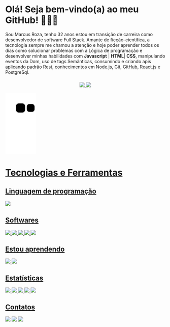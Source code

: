  # Olá! Seja bem-vindo(a) ao meu GitHub! 👨🏻‍💻
 

 Sou Marcus Roza, tenho 32 anos estou em transição de carreira como desenvolvedor de software Full Stack. Amante de ficção-científica, a tecnologia sempre me chamou a atenção e hoje poder aprender todos os dias como solucionar problemas com a Lógica de programação e desenvolver minhas habilidades com **Javascript** | **HTML**|  **CSS**, manipulando eventos da Dom, uso de tags Semânticas, consumindo e criando apis aplicando padrão Rest, conhecimentos em Node.js, Git, GitHub, React.js 
e PostgreSql.


###
<div align="center">
  <a href="https://github.com/marvindev2022">
  <img height="180em" src=" https://github-readme-stats-sigma-five.vercel.app/api?username=marvindev2022&show_icons=true&theme=nightowl&include_all_commits=true&count_private=true&custom_title=Marcus%20Roza%20%27s%20GitHub%20Stats"/>
  <img height="180em" src=" https://github-readme-stats-sigma-five.vercel.app/api/top-langs/?username=marvindev2022&layout=compact&langs_count=7&theme=nightowl"/>
</div>

  ![](https://github.com/marvindev2022/marvindev2022/blob/output/github-contribution-grid-snake.svg)

# Tecnologias e Ferramentas

## Linguagem de programação

<div>
            <img  height="80em"src="https://cdn.jsdelivr.net/gh/devicons/devicon/icons/javascript/javascript-plain.svg" />

</div>


## Softwares

<div>
            <img height="80em" src="https://cdn.jsdelivr.net/gh/devicons/devicon/icons/html5/html5-original.svg" />
            <img height="80em" src="https://cdn.jsdelivr.net/gh/devicons/devicon/icons/css3/css3-original.svg" />
            <img height="78em" src="https://cdn.jsdelivr.net/gh/devicons/devicon/icons/git/git-original.svg" />
            <img height="90em"src="https://cdn.jsdelivr.net/gh/devicons/devicon/icons/nodejs/nodejs-original-wordmark.svg" />
            <img height="75em" src="https://cdn.jsdelivr.net/gh/devicons/devicon/icons/npm/npm-original-wordmark.svg" />
</div>

## Estou aprendendo

<div>
            <img height="80em"src="https://cdn.jsdelivr.net/gh/devicons/devicon/icons/postgresql/postgresql-original-wordmark.svg" />
            <img height="80em" src="https://cdn.jsdelivr.net/gh/devicons/devicon/icons/react/react-original-wordmark.svg" />
</div>

 ## Estatísticas 
 
 ![](http://github-profile-summary-cards.vercel.app/api/cards/profile-details?username=marvindev2022&theme=tokyonight)
 ![](http://github-profile-summary-cards.vercel.app/api/cards/repos-per-language?username=marvindev2022&theme=tokyonight)
 ![](http://github-profile-summary-cards.vercel.app/api/cards/most-commit-language?username=marvindev2022&theme=tokyonight)
 ![](http://github-profile-summary-cards.vercel.app/api/cards/stats?username=marvindev2022&theme=tokyonight)
 ![](http://github-profile-summary-cards.vercel.app/api/cards/productive-time?username=marvindev2022&theme=tokyonight&utcOffset=8)
  
  
## Contatos

<div>
<a href="https://instagram.com/marcus.roza" target="_blank"><img src="https://img.shields.io/badge/-Instagram-%23E4405F?style=for-the-badge&logo=instagram&logoColor=white" target="_blank"></a>
<a href = "mailto:mavirolero@gmail.com"><img src="https://img.shields.io/badge/Gmail-D14836?style=for-the-badge&logo=gmail&logoColor=white" target="_blank"></a>
<a href="https://www.linkedin.com/in/marcus-roza/" target="_blank"><img src="https://img.shields.io/badge/-LinkedIn-%230077B5?style=for-the-badge&logo=linkedin&logoColor=white" target="_blank"></a>
</div>
